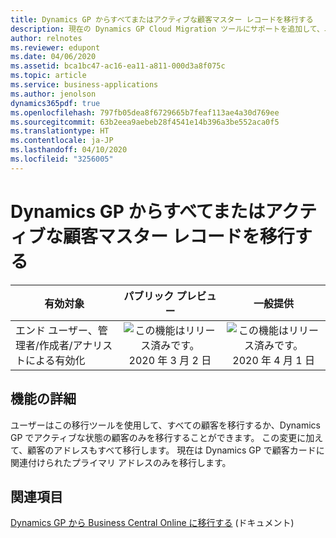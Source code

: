```yaml
---
title: Dynamics GP からすべてまたはアクティブな顧客マスター レコードを移行する
description: 現在の Dynamics GP Cloud Migration ツールにサポートを追加して、ユーザーがすべてまたはアクティブな顧客マスター レコードを移行する必要があるかどうかを指定して追加のアドレスを移行できるようにします。
author: relnotes
ms.reviewer: edupont
ms.date: 04/06/2020
ms.assetid: bca1bc47-ac16-ea11-a811-000d3a8f075c
ms.topic: article
ms.service: business-applications
ms.author: jenolson
dynamics365pdf: true
ms.openlocfilehash: 797fb05dea8f6729665b7feaf113ae4a30d769ee
ms.sourcegitcommit: 63b2eea9aebeb28f4541e14b396a3be552aca0f5
ms.translationtype: HT
ms.contentlocale: ja-JP
ms.lasthandoff: 04/10/2020
ms.locfileid: "3256005"
---
```

# <a name="migrate-all-or-only-active-customer-master-records-from-dynamics-gp"></a>Dynamics GP からすべてまたはアクティブな顧客マスター レコードを移行する


| 有効対象    |  パブリック プレビュー | 一般提供 | 
| ---------- | :----------: |:----------: |
|エンド ユーザー、管理者/作成者/アナリストによる有効化|![この機能はリリース済みです。](/dynamics365-release-plan/media/green-checkmark.png "この機能はリリース済みです。") 2020 年 3 月 2 日| ![この機能はリリース済みです。](/dynamics365-release-plan/media/green-checkmark.png "この機能はリリース済みです。") 2020 年 4 月 1 日|






## <a name="feature-details"></a>機能の詳細
<!--feature detail start -->
ユーザーはこの移行ツールを使用して、すべての顧客を移行するか、Dynamics GP でアクティブな状態の顧客のみを移行することができます。 この変更に加えて、顧客のアドレスもすべて移行します。 現在は Dynamics GP で顧客カードに関連付けられたプライマリ アドレスのみを移行します。
<!--feature detail end -->










## <a name="see-also"></a>関連項目

<!--docs start-->
[Dynamics GP から Business Central Online に移行する](https://docs.microsoft.com/dynamics365/business-central/dev-itpro/administration/migrate-dynamics-gp) (ドキュメント)
<!--docs end-->
